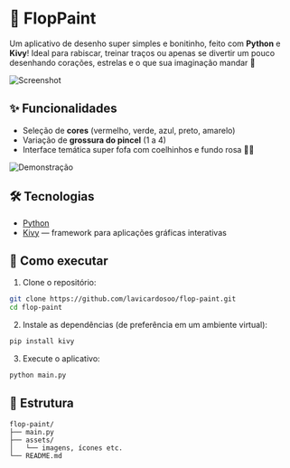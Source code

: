 # 🎨 FlopPaint

Um aplicativo de desenho super simples e bonitinho, feito com **Python** e **Kivy**! Ideal para rabiscar, treinar traços ou apenas se divertir um pouco desenhando corações, estrelas e o que sua imaginação mandar 💖

![Screenshot](demo2.png)

## ✨ Funcionalidades

- Seleção de **cores** (vermelho, verde, azul, preto, amarelo)
- Variação de **grossura do pincel** (1 a 4)
- Interface temática super fofa com coelhinhos e fundo rosa 🐰🌟

![Demonstração](demo.png)

## 🛠️ Tecnologias

- [Python](https://www.python.org/)
- [Kivy](https://kivy.org/) — framework para aplicações gráficas interativas

## 🚀 Como executar

1. Clone o repositório:

```bash
git clone https://github.com/lavicardosoo/flop-paint.git
cd flop-paint
```

2. Instale as dependências (de preferência em um ambiente virtual):

```bash
pip install kivy
```

3. Execute o aplicativo:

```bash
python main.py
```

## 📁 Estrutura

```
flop-paint/
├── main.py
├── assets/
│   └── imagens, ícones etc.
└── README.md
```


